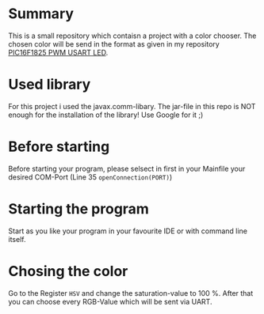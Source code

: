 # Summary #
This is a small repository which contaisn a project with a color chooser. The chosen color will be send in the format as given in my repository [PIC16F1825 PWM USART LED](https://bitbucket.org/arnegue/pic16f1825-pwm-usart-led/overview).

# Used library #
For this project i used the javax.comm-libary. The jar-file in this repo is NOT enough for the installation of the library! Use Google for it ;)

# Before starting #
Before starting your program, please selsect in first in your Mainfile your desired COM-Port (Line 35 ``openConnection(PORT)``)

# Starting the program # 
Start as you like your program in your favourite IDE or with command line itself.

# Chosing the color #
Go to the Register ``HSV`` and change the saturation-value to 100 %. After that you can choose every RGB-Value which will be sent via UART.